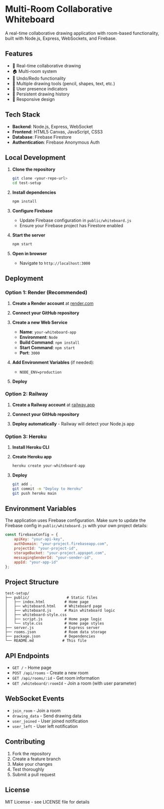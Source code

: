 # Multi-Room Collaborative Whiteboard

A real-time collaborative drawing application with room-based functionality, built with Node.js, Express, WebSockets, and Firebase.

## Features

- 🎨 Real-time collaborative drawing
- 🏠 Multi-room system
- 🔄 Undo/Redo functionality
- 🎯 Multiple drawing tools (pencil, shapes, text, etc.)
- 👥 User presence indicators
- 💾 Persistent drawing history
- 📱 Responsive design

## Tech Stack

- **Backend**: Node.js, Express, WebSocket
- **Frontend**: HTML5 Canvas, JavaScript, CSS3
- **Database**: Firebase Firestore
- **Authentication**: Firebase Anonymous Auth

## Local Development

1. **Clone the repository**
   ```bash
   git clone <your-repo-url>
   cd test-setup
   ```

2. **Install dependencies**
   ```bash
   npm install
   ```

3. **Configure Firebase**
   - Update Firebase configuration in `public/whiteboard.js`
   - Ensure your Firebase project has Firestore enabled

4. **Start the server**
   ```bash
   npm start
   ```

5. **Open in browser**
   - Navigate to `http://localhost:3000`

## Deployment

### Option 1: Render (Recommended)

1. **Create a Render account** at [render.com](https://render.com)

2. **Connect your GitHub repository**

3. **Create a new Web Service**
   - **Name**: `your-whiteboard-app`
   - **Environment**: `Node`
   - **Build Command**: `npm install`
   - **Start Command**: `npm start`
   - **Port**: `3000`

4. **Add Environment Variables** (if needed):
   - `NODE_ENV=production`

5. **Deploy**

### Option 2: Railway

1. **Create a Railway account** at [railway.app](https://railway.app)

2. **Connect your GitHub repository**

3. **Deploy automatically** - Railway will detect your Node.js app

### Option 3: Heroku

1. **Install Heroku CLI**

2. **Create Heroku app**
   ```bash
   heroku create your-whiteboard-app
   ```

3. **Deploy**
   ```bash
   git add .
   git commit -m "Deploy to Heroku"
   git push heroku main
   ```

## Environment Variables

The application uses Firebase configuration. Make sure to update the Firebase config in `public/whiteboard.js` with your own project details:

```javascript
const firebaseConfig = {
    apiKey: "your-api-key",
    authDomain: "your-project.firebaseapp.com",
    projectId: "your-project-id",
    storageBucket: "your-project.appspot.com",
    messagingSenderId: "your-sender-id",
    appId: "your-app-id"
};
```

## Project Structure

```
test-setup/
├── public/                 # Static files
│   ├── index.html         # Home page
│   ├── whiteboard.html    # Whiteboard page
│   ├── whiteboard.js      # Main whiteboard logic
│   ├── whiteboard-style.css
│   ├── script.js          # Home page logic
│   └── style.css          # Home page styles
├── server.js              # Express server
├── rooms.json             # Room data storage
├── package.json           # Dependencies
└── README.md             # This file
```

## API Endpoints

- `GET /` - Home page
- `POST /api/rooms` - Create a new room
- `GET /api/rooms/:id` - Get room information
- `GET /whiteboard/:roomId` - Join a room (with user parameter)

## WebSocket Events

- `join_room` - Join a room
- `drawing_data` - Send drawing data
- `user_joined` - User joined notification
- `user_left` - User left notification

## Contributing

1. Fork the repository
2. Create a feature branch
3. Make your changes
4. Test thoroughly
5. Submit a pull request

## License

MIT License - see LICENSE file for details 